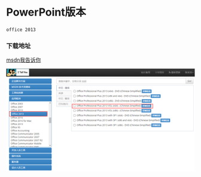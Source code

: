 # PowerPoint版本

`office 2013`

### 下载地址

[msdn我告诉你](https://msdn.itellyou.cn/)

![](https://raw.githubusercontent.com/huxiaoning/img/master/office2013voldownload.png)

